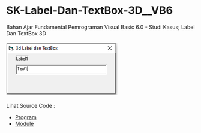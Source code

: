 # SK-Label-Dan-TextBox-3D__VB6
Bahan Ajar Fundamental Pemrograman Visual Basic 6.0 - Studi Kasus; Label Dan TextBox 3D<br><br>
<img src="https://github.com/RizkyKhapidsyah/SK-Label-Dan-TextBox-3D__VB6/blob/main/result/001.PNG"><br><br>
Lihat Source Code : <br>
- <a href="https://github.com/RizkyKhapidsyah/SK-Label-Dan-TextBox-3D__VB6/blob/main/FormUtama.frm">Program</a><br>
- <a href="https://github.com/RizkyKhapidsyah/SK-Label-Dan-TextBox-3D__VB6/blob/main/Mesin.bas">Module</a>
